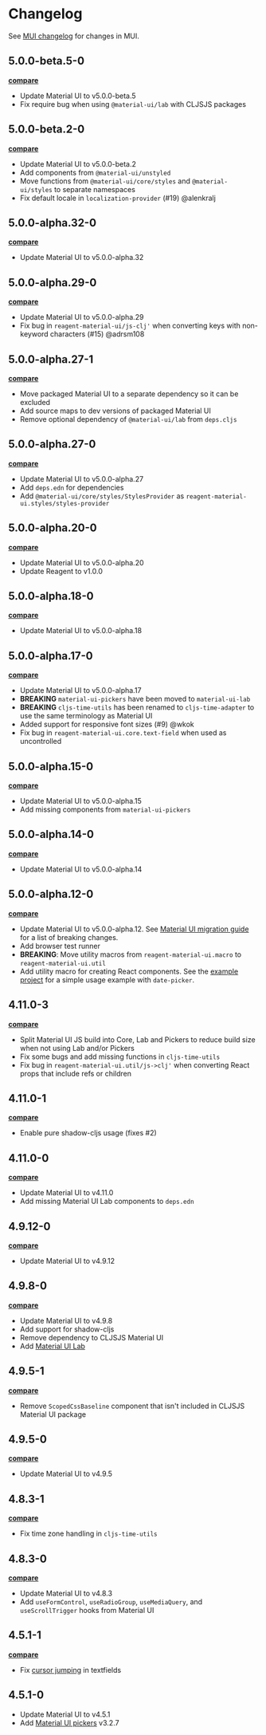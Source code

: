 # Changelog

See [MUI changelog](https://github.com/mui-org/material-ui/blob/master/CHANGELOG.md) for changes in MUI.

## 5.0.0-beta.5-0

**[compare](https://github.com/arttuka/reagent-material-ui/compare/v5.0.0-beta.2-0...v5.0.0-beta.5-0)**

- Update Material UI to v5.0.0-beta.5
- Fix require bug when using `@material-ui/lab` with CLJSJS packages

## 5.0.0-beta.2-0

**[compare](https://github.com/arttuka/reagent-material-ui/compare/v5.0.0-alpha.32-0...v5.0.0-beta.2-0)**

- Update Material UI to v5.0.0-beta.2
- Add components from `@material-ui/unstyled`
- Move functions from `@material-ui/core/styles` and `@material-ui/styles` to separate namespaces
- Fix default locale in `localization-provider` (#19) @alenkralj

## 5.0.0-alpha.32-0

**[compare](https://github.com/arttuka/reagent-material-ui/compare/v5.0.0-alpha.29-0...v5.0.0-alpha.32-0)**

- Update Material UI to v5.0.0-alpha.32

## 5.0.0-alpha.29-0

**[compare](https://github.com/arttuka/reagent-material-ui/compare/v5.0.0-alpha.27-1...v5.0.0-alpha.29-0)**

- Update Material UI to v5.0.0-alpha.29
- Fix bug in `reagent-material-ui/js-clj'` when converting keys with non-keyword characters (#15) @adrsm108

## 5.0.0-alpha.27-1

**[compare](https://github.com/arttuka/reagent-material-ui/compare/v5.0.0-alpha.27-0...v5.0.0-alpha.27-1)**

- Move packaged Material UI to a separate dependency so it can be excluded
- Add source maps to dev versions of packaged Material UI
- Remove optional dependency of `@material-ui/lab` from `deps.cljs`

## 5.0.0-alpha.27-0

**[compare](https://github.com/arttuka/reagent-material-ui/compare/v5.0.0-alpha.20-0...v5.0.0-alpha.27-0)**

- Update Material UI to v5.0.0-alpha.27
- Add `deps.edn` for dependencies
- Add `@material-ui/core/styles/StylesProvider` as `reagent-material-ui.styles/styles-provider`

## 5.0.0-alpha.20-0

**[compare](https://github.com/arttuka/reagent-material-ui/compare/v5.0.0-alpha.18-0...v5.0.0-alpha.20-0)**

- Update Material UI to v5.0.0-alpha.20
- Update Reagent to v1.0.0

## 5.0.0-alpha.18-0

**[compare](https://github.com/arttuka/reagent-material-ui/compare/v5.0.0-alpha.17-0...v5.0.0-alpha.18-0)**

- Update Material UI to v5.0.0-alpha.18

## 5.0.0-alpha.17-0

**[compare](https://github.com/arttuka/reagent-material-ui/compare/v5.0.0-alpha.15-0...v5.0.0-alpha.17-0)**

- Update Material UI to v5.0.0-alpha.17
- **BREAKING** `material-ui-pickers` have been moved to `material-ui-lab`
- **BREAKING** `cljs-time-utils` has been renamed to `cljs-time-adapter` to use the same terminology as Material UI
- Added support for responsive font sizes (#9) @wkok
- Fix bug in `reagent-material-ui.core.text-field` when used as uncontrolled

## 5.0.0-alpha.15-0

**[compare](https://github.com/arttuka/reagent-material-ui/compare/v5.0.0-alpha.14-0...v5.0.0-alpha.15-0)**

- Update Material UI to v5.0.0-alpha.15
- Add missing components from `material-ui-pickers`

## 5.0.0-alpha.14-0

**[compare](https://github.com/arttuka/reagent-material-ui/compare/v5.0.0-alpha.12-0...v5.0.0-alpha.14-0)**

- Update Material UI to v5.0.0-alpha.14

## 5.0.0-alpha.12-0

**[compare](https://github.com/arttuka/reagent-material-ui/compare/v4.11.0-3...v5.0.0-alpha.12-0)**

- Update Material UI to v5.0.0-alpha.12. See [Material UI migration guide](https://next--material-ui.netlify.app/guides/migration-v4/) for a list of breaking changes.
- Add browser test runner
- **BREAKING**: Move utility macros from `reagent-material-ui.macro` to `reagent-material-ui.util`
- Add utility macro for creating React components. See the [example project](./example/src/example/core.cljs) for a simple usage example with `date-picker`.

## 4.11.0-3

**[compare](https://github.com/arttuka/reagent-material-ui/compare/v4.11.0-1...v4.11.0-3)**

- Split Material UI JS build into Core, Lab and Pickers to reduce build size when not using Lab and/or Pickers
- Fix some bugs and add missing functions in `cljs-time-utils`
- Fix bug in `reagent-material-ui.util/js->clj'` when converting React props that include refs or children

## 4.11.0-1

**[compare](https://github.com/arttuka/reagent-material-ui/compare/v4.11.0-0...v4.11.0-1)**

- Enable pure shadow-cljs usage (fixes #2)

## 4.11.0-0

**[compare](https://github.com/arttuka/reagent-material-ui/compare/v4.9.12-0...v4.11.0-0)**

- Update Material UI to v4.11.0
- Add missing Material UI Lab components to `deps.edn`

## 4.9.12-0

**[compare](https://github.com/arttuka/reagent-material-ui/compare/v4.9.8-0...v4.9.12-0)**

- Update Material UI to v4.9.12

## 4.9.8-0

**[compare](https://github.com/arttuka/reagent-material-ui/compare/v4.9.5-1...v4.9.8-0)**

- Update Material UI to v4.9.8
- Add support for shadow-cljs
- Remove dependency to CLJSJS Material UI
- Add [Material UI Lab](https://material-ui.com/components/about-the-lab/)

## 4.9.5-1

**[compare](https://github.com/arttuka/reagent-material-ui/compare/v4.9.5-0...v4.9.5-1)**

- Remove `ScopedCssBaseline` component that isn't included in CLJSJS Material UI package

## 4.9.5-0

**[compare](https://github.com/arttuka/reagent-material-ui/compare/v4.8.3-1...v4.9.5-0)**

- Update Material UI to v4.9.5

## 4.8.3-1

**[compare](https://github.com/arttuka/reagent-material-ui/compare/v4.8.3-0...v4.8.3-1)**

- Fix time zone handling in `cljs-time-utils`

## 4.8.3-0

**[compare](https://github.com/arttuka/reagent-material-ui/compare/v4.5.1-1...v4.8.3-0)**

- Update Material UI to v4.8.3
- Add `useFormControl`, `useRadioGroup`, `useMediaQuery`, and `useScrollTrigger` hooks from Material UI

## 4.5.1-1

**[compare](https://github.com/arttuka/reagent-material-ui/compare/v4.5.1-0...v4.5.1-1)**

- Fix [cursor jumping](https://github.com/reagent-project/reagent/blob/master/doc/examples/material-ui.md)
  in textfields

## 4.5.1-0

- Update Material UI to v4.5.1
- Add [Material UI pickers](https://material-ui-pickers.dev/) v3.2.7
